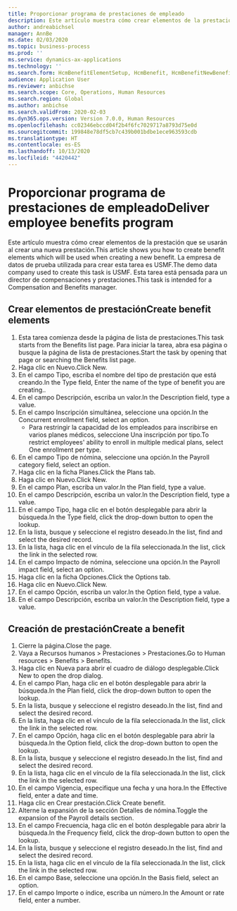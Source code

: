 ```yaml
---
title: Proporcionar programa de prestaciones de empleado
description: Este artículo muestra cómo crear elementos de la prestación que se usarán al crear una nueva prestación.
author: andreabichsel
manager: AnnBe
ms.date: 02/03/2020
ms.topic: business-process
ms.prod: ''
ms.service: dynamics-ax-applications
ms.technology: ''
ms.search.form: HcmBenefitElementSetup, HcmBenefit, HcmBenefitNewBenefit, HcmBenefitPlanLookup, BenefitWorkspace, HcmBenefitSummaryPart
audience: Application User
ms.reviewer: anbichse
ms.search.scope: Core, Operations, Human Resources
ms.search.region: Global
ms.author: anbichse
ms.search.validFrom: 2020-02-03
ms.dyn365.ops.version: Version 7.0.0, Human Resources
ms.openlocfilehash: cc02346ebccd04f2b4f6fc7029717a8793d75e0d
ms.sourcegitcommit: 199848e78df5cb7c439b001bdbe1ece963593cdb
ms.translationtype: HT
ms.contentlocale: es-ES
ms.lasthandoff: 10/13/2020
ms.locfileid: "4420442"
---
```

# <a name="deliver-employee-benefits-program"></a><span data-ttu-id="a954c-103">Proporcionar programa de prestaciones de empleado</span><span class="sxs-lookup"><span data-stu-id="a954c-103">Deliver employee benefits program</span></span>

<span data-ttu-id="a954c-104">Este artículo muestra cómo crear elementos de la prestación que se usarán al crear una nueva prestación.</span><span class="sxs-lookup"><span data-stu-id="a954c-104">This article shows you how to create benefit elements which will be used when creating a new benefit.</span></span> <span data-ttu-id="a954c-105">La empresa de datos de prueba utilizada para crear esta tarea es USMF.</span><span class="sxs-lookup"><span data-stu-id="a954c-105">The demo data company used to create this task is USMF.</span></span> <span data-ttu-id="a954c-106">Esta tarea está pensada para un director de compensaciones y prestaciones.</span><span class="sxs-lookup"><span data-stu-id="a954c-106">This task is intended for a Compensation and Benefits manager.</span></span>


## <a name="create-benefit-elements"></a><span data-ttu-id="a954c-107">Crear elementos de prestación</span><span class="sxs-lookup"><span data-stu-id="a954c-107">Create benefit elements</span></span>
1. <span data-ttu-id="a954c-108">Esta tarea comienza desde la página de lista de prestaciones.</span><span class="sxs-lookup"><span data-stu-id="a954c-108">This task starts from the Benefits list page.</span></span> <span data-ttu-id="a954c-109">Para iniciar la tarea, abra esa página o busque la página de lista de prestaciones.</span><span class="sxs-lookup"><span data-stu-id="a954c-109">Start the task by opening that page or searching the Benefits list page.</span></span>
2. <span data-ttu-id="a954c-110">Haga clic en Nuevo.</span><span class="sxs-lookup"><span data-stu-id="a954c-110">Click New.</span></span>
3. <span data-ttu-id="a954c-111">En el campo Tipo, escriba el nombre del tipo de prestación que está creando.</span><span class="sxs-lookup"><span data-stu-id="a954c-111">In the Type field, Enter the name of the type of benefit you are creating..</span></span>
4. <span data-ttu-id="a954c-112">En el campo Descripción, escriba un valor.</span><span class="sxs-lookup"><span data-stu-id="a954c-112">In the Description field, type a value.</span></span>
5. <span data-ttu-id="a954c-113">En el campo Inscripción simultánea, seleccione una opción.</span><span class="sxs-lookup"><span data-stu-id="a954c-113">In the Concurrent enrollment field, select an option.</span></span>
    * <span data-ttu-id="a954c-114">Para restringir la capacidad de los empleados para inscribirse en varios planes médicos, seleccione Una inscripción por tipo.</span><span class="sxs-lookup"><span data-stu-id="a954c-114">To restrict employees' ability to enroll in multiple medical plans, select One enrollment per type.</span></span>  
6. <span data-ttu-id="a954c-115">En el campo Tipo de nómina, seleccione una opción.</span><span class="sxs-lookup"><span data-stu-id="a954c-115">In the Payroll category field, select an option.</span></span>
7. <span data-ttu-id="a954c-116">Haga clic en la ficha Planes.</span><span class="sxs-lookup"><span data-stu-id="a954c-116">Click the Plans tab.</span></span>
8. <span data-ttu-id="a954c-117">Haga clic en Nuevo.</span><span class="sxs-lookup"><span data-stu-id="a954c-117">Click New.</span></span>
9. <span data-ttu-id="a954c-118">En el campo Plan, escriba un valor.</span><span class="sxs-lookup"><span data-stu-id="a954c-118">In the Plan field, type a value.</span></span>
10. <span data-ttu-id="a954c-119">En el campo Descripción, escriba un valor.</span><span class="sxs-lookup"><span data-stu-id="a954c-119">In the Description field, type a value.</span></span>
11. <span data-ttu-id="a954c-120">En el campo Tipo, haga clic en el botón desplegable para abrir la búsqueda.</span><span class="sxs-lookup"><span data-stu-id="a954c-120">In the Type field, click the drop-down button to open the lookup.</span></span>
12. <span data-ttu-id="a954c-121">En la lista, busque y seleccione el registro deseado.</span><span class="sxs-lookup"><span data-stu-id="a954c-121">In the list, find and select the desired record.</span></span>
13. <span data-ttu-id="a954c-122">En la lista, haga clic en el vínculo de la fila seleccionada.</span><span class="sxs-lookup"><span data-stu-id="a954c-122">In the list, click the link in the selected row.</span></span>
14. <span data-ttu-id="a954c-123">En el campo Impacto de nómina, seleccione una opción.</span><span class="sxs-lookup"><span data-stu-id="a954c-123">In the Payroll impact field, select an option.</span></span>
15. <span data-ttu-id="a954c-124">Haga clic en la ficha Opciones.</span><span class="sxs-lookup"><span data-stu-id="a954c-124">Click the Options tab.</span></span>
16. <span data-ttu-id="a954c-125">Haga clic en Nuevo.</span><span class="sxs-lookup"><span data-stu-id="a954c-125">Click New.</span></span>
17. <span data-ttu-id="a954c-126">En el campo Opción, escriba un valor.</span><span class="sxs-lookup"><span data-stu-id="a954c-126">In the Option field, type a value.</span></span>
18. <span data-ttu-id="a954c-127">En el campo Descripción, escriba un valor.</span><span class="sxs-lookup"><span data-stu-id="a954c-127">In the Description field, type a value.</span></span>

## <a name="create-a-benefit"></a><span data-ttu-id="a954c-128">Creación de prestación</span><span class="sxs-lookup"><span data-stu-id="a954c-128">Create a benefit</span></span>
1. <span data-ttu-id="a954c-129">Cierre la página.</span><span class="sxs-lookup"><span data-stu-id="a954c-129">Close the page.</span></span>
2. <span data-ttu-id="a954c-130">Vaya a Recursos humanos > Prestaciones > Prestaciones.</span><span class="sxs-lookup"><span data-stu-id="a954c-130">Go to Human resources > Benefits > Benefits.</span></span>
3. <span data-ttu-id="a954c-131">Haga clic en Nueva para abrir el cuadro de diálogo desplegable.</span><span class="sxs-lookup"><span data-stu-id="a954c-131">Click New to open the drop dialog.</span></span>
4. <span data-ttu-id="a954c-132">En el campo Plan, haga clic en el botón desplegable para abrir la búsqueda.</span><span class="sxs-lookup"><span data-stu-id="a954c-132">In the Plan field, click the drop-down button to open the lookup.</span></span>
5. <span data-ttu-id="a954c-133">En la lista, busque y seleccione el registro deseado.</span><span class="sxs-lookup"><span data-stu-id="a954c-133">In the list, find and select the desired record.</span></span>
6. <span data-ttu-id="a954c-134">En la lista, haga clic en el vínculo de la fila seleccionada.</span><span class="sxs-lookup"><span data-stu-id="a954c-134">In the list, click the link in the selected row.</span></span>
7. <span data-ttu-id="a954c-135">En el campo Opción, haga clic en el botón desplegable para abrir la búsqueda.</span><span class="sxs-lookup"><span data-stu-id="a954c-135">In the Option field, click the drop-down button to open the lookup.</span></span>
8. <span data-ttu-id="a954c-136">En la lista, busque y seleccione el registro deseado.</span><span class="sxs-lookup"><span data-stu-id="a954c-136">In the list, find and select the desired record.</span></span>
9. <span data-ttu-id="a954c-137">En la lista, haga clic en el vínculo de la fila seleccionada.</span><span class="sxs-lookup"><span data-stu-id="a954c-137">In the list, click the link in the selected row.</span></span>
10. <span data-ttu-id="a954c-138">En el campo Vigencia, especifique una fecha y una hora.</span><span class="sxs-lookup"><span data-stu-id="a954c-138">In the Effective field, enter a date and time.</span></span>
11. <span data-ttu-id="a954c-139">Haga clic en Crear prestación.</span><span class="sxs-lookup"><span data-stu-id="a954c-139">Click Create benefit.</span></span>
12. <span data-ttu-id="a954c-140">Alterne la expansión de la sección Detalles de nómina.</span><span class="sxs-lookup"><span data-stu-id="a954c-140">Toggle the expansion of the Payroll details section.</span></span>
13. <span data-ttu-id="a954c-141">En el campo Frecuencia, haga clic en el botón desplegable para abrir la búsqueda.</span><span class="sxs-lookup"><span data-stu-id="a954c-141">In the Frequency field, click the drop-down button to open the lookup.</span></span>
14. <span data-ttu-id="a954c-142">En la lista, busque y seleccione el registro deseado.</span><span class="sxs-lookup"><span data-stu-id="a954c-142">In the list, find and select the desired record.</span></span>
15. <span data-ttu-id="a954c-143">En la lista, haga clic en el vínculo de la fila seleccionada.</span><span class="sxs-lookup"><span data-stu-id="a954c-143">In the list, click the link in the selected row.</span></span>
16. <span data-ttu-id="a954c-144">En el campo Base, seleccione una opción.</span><span class="sxs-lookup"><span data-stu-id="a954c-144">In the Basis field, select an option.</span></span>
17. <span data-ttu-id="a954c-145">En el campo Importe o índice, escriba un número.</span><span class="sxs-lookup"><span data-stu-id="a954c-145">In the Amount or rate field, enter a number.</span></span>

